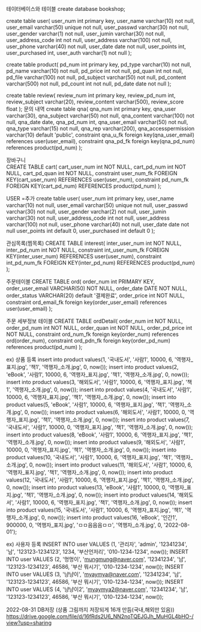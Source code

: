테이터베이스와 테이블
create database bookshop;

create table user(
user_num int primary key,
user_name varchar(10) not null,
user_email varchar(50) unique not null,
user_passwd varchar(30) not null,
user_gender varchar(1) not null,
user_jumin varchar(30) not null,
user_address_code int not null,
user_address varchar(100) not null,
user_phone varchar(40) not null,
user_date date not null,
user_points int,
user_purchased int,
user_auth varchar(1) not null
);

create table product(
	pd_num int primary key,
	pd_type varchar(10) not null,
	pd_name varchar(10) not null,
	pd_price int not null,
	pd_quan int not null,
	pd_file varchar(100) not null,
	pd_subject varchar(50) not null,
	pd_content varchar(500) not null,
	pd_count int not null,
	pd_date date not null
);

create table review(
	 review_num int primary key,
	 review_pd_num int,
	 review_subject varchar(20),
	 review_content varchar(500),
	 review_score float
);
문의 내역
create table qna(
	qna_num int primary key,
	qna_user varchar(30),
	qna_subject varchar(50) not null,
	qna_content varchar(100) not null,
	qna_date date,
	qna_pd_num int,
	qna_user_email varchar(50) not null,
	qna_type varchar(15) not null,
	qna_rep varchar(200),
	qna_accesspermission varchar(10) default 'public',
	constraint qna_u_fk foreign key(qna_user_email)
	references user(user_email),
	constraint qna_pd_fk foreign key(qna_pd_num)
	references product(pd_num)
);

장바구니  
CREATE TABLE cart(
	cart_user_num int NOT NULL,
	cart_pd_num int NOT NULL,
	cart_pd_quan int NOT NULL,
	constraint user_num_fk FOREIGN KEY(cart_user_num) REFERENCES user(user_num),
	constraint pd_num_fk FOREIGN KEY(cart_pd_num) REFERENCES product(pd_num)
);

USER =추가
create table user(
	user_num int primary key,
	user_name varchar(10) not null,
	user_email varchar(50) unique not null,
	user_passwd varchar(30) not null,
	user_gender varchar(2) not null,
	user_jumin varchar(30) not null,
	user_address_code int not null,
	user_address varchar(100) not null,
	user_phone varchar(40) not null,
	user_date date not null
	user_points int default 0,
	user_purchased int default 0
);


관심목록(찜목록)
CREATE TABLE interest(
	inter_user_num int NOT NULL,
	inter_pd_num int NOT NULL,
	constraint int_user_num_fk FOREIGN KEY(inter_user_num) REFERENCES user(user_num),
	constraint int_pd_num_fk FOREIGN KEY(inter_pd_num) REFERENCES product(pd_num)
);

주문테이블
CREATE TABLE ord(
	order_num int PRIMARY KEY,
	order_user_email VARCHAR(50) NOT NULL,
	order_date DATE NOT NULL,
	order_status VARCHAR(20) default '결제완료',
	order_price int NOT NULL,
	constraint ord_email_fk foreign key(order_user_email) references user(user_email)
);

주문 세부정보 테이블
CREATE TABLE ordDetail(
	order_num int NOT NULL,
	order_pd_num int NOT NULL,
	order_quan int NOT NULL,
	order_pd_price int NOT NULL,
	constraint ord_num_fk foreign key(order_num) references ord(order_num),
	constraint ord_pdn_fk foreign key(order_pd_num) references product(pd_num)
);


ex) 상품 등록
insert into product values(1, '국내도서', '사람1', 10000, 6, '역행자_표지.jpg', '책1', '역행자_소개.jpg', 0, now());
insert into product values(2, 'eBook', '사람1', 10000, 6, '역행자_표지.jpg', '책1', '역행자_소개.jpg', 0, now());
insert into product values(3, '해외도서', '사람1', 10000, 6, '역행자_표지.jpg', '책1', '역행자_소개.jpg', 0, now());
insert into product values(4, '국내도서', '사람1', 10000, 6, '역행자_표지.jpg', '책1', '역행자_소개.jpg', 0, now());
insert into product values(5, 'eBook', '사람1', 10000, 6, '역행자_표지.jpg', '책1', '역행자_소개.jpg', 0, now());
insert into product values(6, '해외도서', '사람1', 10000, 0, '역행자_표지.jpg', '책1', '역행자_소개.jpg', 0, now());
insert into product values(7, '국내도서', '사람1', 10000, 0, '역행자_표지.jpg', '책1', '역행자_소개.jpg', 0, now());
insert into product values(8, 'eBook', '사람1', 10000, 6, '역행자_표지.jpg', '책1', '역행자_소개.jpg', 0, now());
insert into product values(9, '해외도서', '사람1', 10000, 0, '역행자_표지.jpg', '책1', '역행자_소개.jpg', 0, now());
insert into product values(10, '국내도서', '사람1', 10000, 6, '역행자_표지.jpg', '책1', '역행자_소개.jpg', 0, now());
insert into product values(11, '해외도서', '사람1', 10000, 6, '역행자_표지.jpg', '책1', '역행자_소개.jpg', 0, now());
insert into product values(12, '국내도서', '사람1', 10000, 6, '역행자_표지.jpg', '책1', '역행자_소개.jpg', 0, now());
insert into product values(13, 'eBook', '사람1', 10000, 0, '역행자_표지.jpg', '책1', '역행자_소개.jpg', 0, now());
insert into product values(14, '해외도서', '사람1', 10000, 6, '역행자_표지.jpg', '책1', '역행자_소개.jpg', 0, now());
insert into product values(15, '국내도서', '사람1', 10000, 6, '역행자_표지.jpg', '책1', '역행자_소개.jpg', 0, now());
insert into product values(16, 'eBook', '인간1', 900000, 0, '역행자_표지.jpg', 'ㅁㅁ음음음ㅁㅁ', '역행자_소개.jpg', 0, '2022-08-01');

ex) 사용자 등록
INSERT INTO user VALUES (1, '관리자', 'admin', '12341234', '남', '123123-1234123', 1234, '부산언저리', '010-1234-1234', now());
INSERT INTO user VALUES (2, '멍멍이', 'mungmung@naver.com', '12341234', '남', '123123-1234123', 46586, '부산 뭐시기', '010-1234-1234', now());
INSERT INTO user VALUES (3, '냥냥이', 'myaymya@naver.com', '12341234', '남', '123123-1234123', 46586, '부산 뭐시기', '010-1234-1234', now());
INSERT INTO user VALUES (4, '냥냥이2', 'myaymya2@naver.com', '12341234', '남', '123123-1234123', 46586, '부산 뭐시기', '010-1234-1234',  now());


2022-08-31 DB저장 (상품 그림까지 저장되게 16개 만듬(국내,해외만 있음))
https://drive.google.com/file/d/16fRds2U6_NN2noTQEJGJh_MuHGL4bHO-/view?usp=sharing
